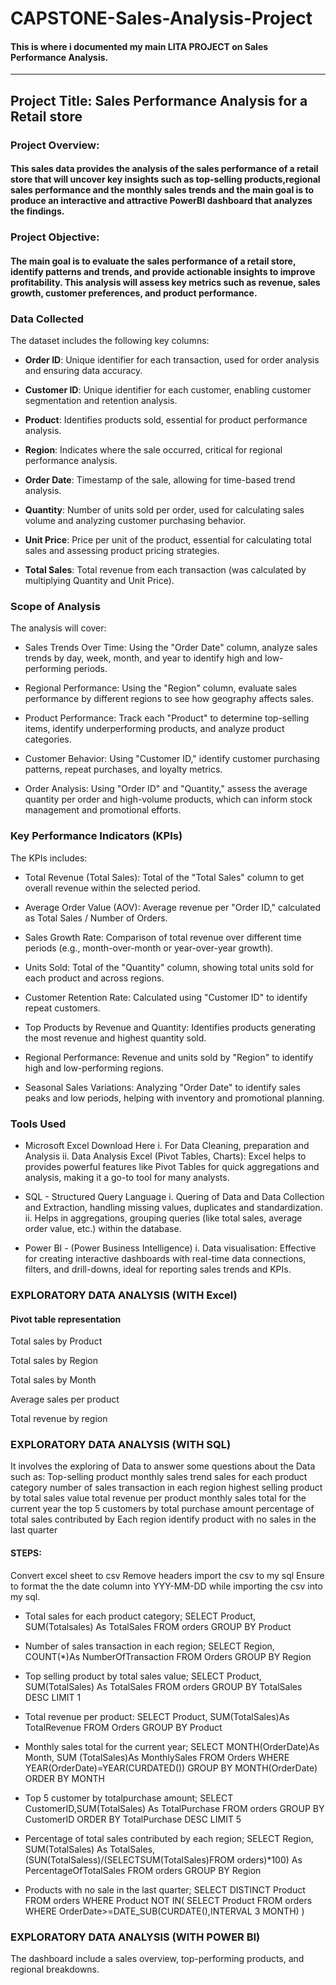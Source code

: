 # CAPSTONE-Sales-Analysis-Project
#### This is where i documented my main LITA PROJECT on Sales Performance Analysis.
---

## Project Title: Sales Performance Analysis for a Retail store 

### Project Overview: 
#### This sales data provides the analysis of the sales performance of a retail store that will uncover key insights such as top-selling products,regional sales performance and the monthly sales trends and the main goal is to produce an interactive and attractive PowerBI dashboard that analyzes the findings.


### Project Objective: 
#### The main goal is to evaluate the sales performance of a retail store, identify patterns and trends, and provide actionable insights to improve profitability. This analysis will assess key metrics such as revenue, sales growth, customer preferences, and product performance.


### Data Collected 

The dataset includes the following key columns:

-  **Order ID**: Unique identifier for each transaction, used for order analysis and ensuring data accuracy.

-  **Customer ID**: Unique identifier for each customer, enabling customer segmentation and retention analysis.

-  **Product**: Identifies products sold, essential for product performance analysis.

-  **Region**: Indicates where the sale occurred, critical for regional performance analysis.

-  **Order Date**: Timestamp of the sale, allowing for time-based trend analysis.

-  **Quantity**: Number of units sold per order, used for calculating sales volume and analyzing customer purchasing behavior.

-  **Unit Price**: Price per unit of the product, essential for calculating total sales and assessing product pricing strategies.

-  **Total Sales**: Total revenue from each transaction (was calculated by multiplying Quantity and Unit Price).


### Scope of Analysis

The analysis will cover:
-  Sales Trends Over Time: Using the "Order Date" column, analyze sales trends by day, week, month, and year to identify high and low-performing periods.

-  Regional Performance: Using the "Region" column, evaluate sales performance by different regions to see how geography affects sales.

-  Product Performance: Track each "Product" to determine top-selling items, identify underperforming products, and analyze product categories.

-  Customer Behavior: Using "Customer ID," identify customer purchasing patterns, repeat purchases, and loyalty metrics.

-  Order Analysis: Using "Order ID" and "Quantity," assess the average quantity per order and high-volume products, which can inform stock management and promotional efforts.




### Key Performance Indicators (KPIs)
The KPIs includes:

-  Total Revenue (Total Sales): Total of the "Total Sales" column to get overall revenue within the selected period.

-  Average Order Value (AOV): Average revenue per "Order ID," calculated as Total Sales / Number of Orders.

-  Sales Growth Rate: Comparison of total revenue over different time periods (e.g., month-over-month or year-over-year growth).

-  Units Sold: Total of the "Quantity" column, showing total units sold for each product and across regions.

-  Customer Retention Rate: Calculated using "Customer ID" to identify repeat customers.

-  Top Products by Revenue and Quantity: Identifies products generating the most revenue and highest quantity sold.

-  Regional Performance: Revenue and units sold by "Region" to identify high and low-performing regions.

-  Seasonal Sales Variations: Analyzing "Order Date" to identify sales peaks and low periods, helping with inventory and promotional planning. 



### Tools Used

-  Microsoft Excel Download Here
i.  For Data Cleaning, preparation and Analysis
ii. Data Analysis
Excel (Pivot Tables, Charts): Excel helps to provides powerful features like Pivot Tables for quick aggregations and analysis, making it a go-to tool for many analysts.


-  SQL - Structured Query Language
i.  Quering of Data and Data Collection and Extraction, handling missing values, duplicates and standardization.
ii. Helps in aggregations, grouping queries (like total sales, average order value, etc.) within the database.

-  Power BI - (Power Business Intelligence)
i.  Data visualisation: Effective for creating interactive dashboards with real-time data connections, filters, and drill-downs, ideal for reporting sales trends and KPIs.


### EXPLORATORY DATA ANALYSIS (WITH Excel)
#### Pivot table representation 
Total sales by Product

Total sales by Region

Total sales by Month

Average sales per product

Total revenue by region



### EXPLORATORY DATA ANALYSIS (WITH SQL)
It involves the exploring of Data to answer some questions about the Data such as:
Top-selling product
monthly sales trend
sales for each product category
number of sales transaction in each region
highest selling product by total sales value
total revenue per product
monthly sales total for the current year
the top 5 customers by total purchase amount
percentage of total sales contributed by Each region
identify product with no sales in the last quarter

#### STEPS:
Convert excel sheet to csv
Remove headers
import the csv to my sql
Ensure to format the the date column into YYY-MM-DD while importing the csv into my sql.

-  Total sales for each product category;
SELECT Product, SUM(Totalsales) As TotalSales
FROM orders
GROUP BY Product

-  Number of sales transaction in each region;
SELECT Region, COUNT(*)As NumberOfTransaction
FROM Orders
GROUP BY Region

-  Top selling product by total sales value;
SELECT Product, SUM(TotalSales) As TotalSales
FROM orders
GROUP BY TotalSales DESC
LIMIT 1

-  Total revenue per product:
SELECT Product, SUM(TotalSales)As TotalRevenue
FROM Orders
GROUP BY Product

- Monthly sales total for the current year;
SELECT MONTH(OrderDate)As Month, SUM (TotalSales)As MonthlySales
FROM Orders
WHERE YEAR(OrderDate)=YEAR(CURDATED())
GROUP BY MONTH(OrderDate)
ORDER BY MONTH

-  Top 5 customer by totalpurchase amount;
SELECT CustomerID,SUM(TotalSales) As TotalPurchase
FROM orders
GROUP BY CustomerID
ORDER BY TotalPurchase DESC
LIMIT 5

-  Percentage of total sales contributed by each region;
SELECT Region,
SUM(TotalSales) As TotalSales,
(SUN(TotalSaless)/(SELECTSUM(TotalSales)FROM orders)*100) As PercentageOfTotalSales
FROM orders
GROUP BY Region

-  Products with no sale in the last quarter;
SELECT DISTINCT Product
FROM orders
WHERE Product NOT IN(
SELECT Product
FROM orders
WHERE OrderDate>=DATE_SUB(CURDATE(),INTERVAL 3 MONTH)
)

### EXPLORATORY DATA ANALYSIS (WITH POWER BI)
The dashboard include a sales overview, top-performing products, and 
regional breakdowns.

